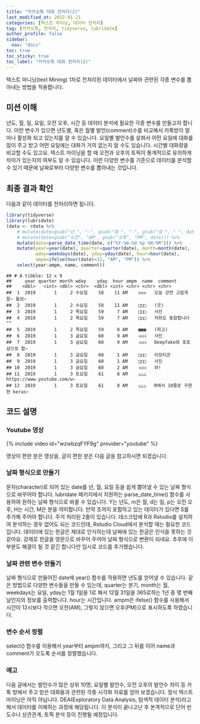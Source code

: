 ```yaml
---
title: "카카오톡 대화 전처리(2)"
last_modified_at: 2022-01-21
categories: [텍스트 마이닝, 데이터 전처리]
tag: [카카오톡, 전처리, tidyverse, lubridate]
author_profile: false
sidebar:
  nav: "docs"
toc: true
toc_sticky: true
toc_label: "카카오톡 대화 전처리(2)"
---
```

<div class="notice--success">
텍스트 마니닝(text Mining) 1차로 전처리된 데이터에서 날짜와 관련된 각종 변수를 뽑아내는 방법을 적용합니다.
</div>

## 미션 이해

년도, 월, 일, 요일, 오전 오후, 시간 등 데이터 분석에 필요한 각종 변수를 만들고자 합니다. 이런 변수가 있으면 년도별, 혹은 월별 발언(comment)수를 비교해서 카톡방이 얼마나 활성화 되고 있는지를 알 수 있습니다. 요일별 발언수를 살펴서 어떤 요일에 대화를 많이 주고 받고 어떤 요일에는 대화가 거의 없는지 알 수도 있습니다. 시간별 대화량을 비교할 수도 있고요. 텍스트 마이닝을 할 때 오전과 오후의 토픽이 통계적으로 유의하게 차이가 있는지의 여부도 알 수 있습니다. 이런 다양한 변수를 기준으로 데이터를 분석할 수 있기 때문에 날짜로부터 다양한 변수를 뽑아내는 것입니다.

## 최종 결과 확인

다음과 같이 데이터를 전처리하면 됩니다.

``` r
library(tidyverse)
library(lubridate)
(data <- rdata %>% 
    # mutate(date=gsub("년 ", "-", gsub("월 ", "-", gsub("일 ", " ", date)))) %>% 
    # mutate(date=gsub("오전", "AM", gsub("오후", "PM", date))) %>% 
    mutate(date=parse_date_time(date, c("%Y-%m-%d %p %H:%M"))) %>%      # 날짜 형식으로
    mutate(year=year(date), quarter=quarter(date), month=month(date),   # 년, 분기, 월 변수 만들기
           wday=weekdays(date), yday=yday(date), hour=hour(date),       # 요일, 일수, 시간 변수 만들기
           ampm=ifelse(hour(date)<12, "AM", "PM")) %>%                  # 오전 오후 변수 만들기
    select(year:ampm, name, comment))
```

    ## # A tibble: 12 x 9
    ##     year quarter month wday    yday  hour ampm  name  comment                    
    ##    <dbl>   <int> <dbl> <chr>  <dbl> <int> <chr> <chr> <chr>                     
    ##  1  2019       1     2 수요일    58    11 AM    ◇◇◇   오늘 강연 고맙게 잘~ 들었~
    ##  2  2019       1     2 수요일    58    11 AM    □□□   (굿)                      
    ##  3  2019       1     2 목요일    59     7 AM    □□□   사진                      
    ##  4  2019       1     2 목요일    59     7 AM    □□□   저희도 동참합니다 ^^      
    ##  5  2019       1     2 목요일    59     8 AM    ▣▣▣   (최고)                    
    ##  6  2019       1     3 금요일    60     9 AM    ◁◁◁   사진                      
    ##  7  2019       1     3 금요일    60     9 AM    ◁◁◁   Deepfake와 포토샵으로 합~ 
    ##  8  2019       1     3 금요일    60     1 AM    □□□   이모티콘                  
    ##  9  2019       1     3 금요일    60     1 AM    □□□   사진                      
    ## 10  2019       1     3 금요일    60     2 AM    ◁◁◁   와!                       
    ## 11  2019       1     3 토요일    61     8 AM    △△△   https://www.youtube.com/w~
    ## 12  2019       1     3 토요일    61     8 AM    △△△   R에서 10줄로 구현한 keras~

## 코드 설명
### Youtube 영상
{% include video id="wzwbzqFYF9g" provider="youtube" %}

영상이 편한 분은 영상을, 글이 편한 분은 다음 글을 참고하시면 되겠습니다. 

### 날짜 형식으로 만들기

문자(character)로 되어 있는 date를 년, 월, 요일 등을 쉽게 뽑아낼 수 있는 날짜 형식으로 바꾸어야 합니다. lubridate 패키지에서 지원하는 parse\_date\_time() 함수를 사용하여 원하는 날짜 형식으로 바꿀 수 있습니다. Y는 년도, m은 월, d는 일, p는 오전 오후, H는 시간, M은 분을 의미합니다. 만약 초까지 포함하고 있는 데이터가 있다면 S를 추가해 주어야 합니다. 주석 처리된 2줄이 있습니다. 데스크탑에 R과 Rstudio를 설치하여 분석하는 경우 없어도 되는 코드인데, Rstudio Cloud에서 분석할 때는 필요한 코드입니다. 데이터에 있는 한글은 제대로 인식하는데 날짜에 있는 한글은 인식을 못하는 것 같아요. 강제로 한글을 영문으로 바꾸어 주어야 날짜 형식으로 변환이 되네요. 추후에 이 부분도 해결이 될 것 같긴 합니다만 임시로 코드를 추가했습니다.

### 날짜 관련 변수 만들기

날짜 형식으로 만들어진 date에 year() 함수를 적용하면 년도를 얻어낼 수 있습니다. 같은 방법으로 다양한 변수들을 만들 수 있는데, quarter는 분기, month는 월, weekdays는 요일, yday는 1월 1일을 1로 해서 12월 31일을 365로하는 1년 중 몇 번째 날인지의 정보를 출력합니다. hour는 시간입니다. ampm은 ifelse() 함수를 사용해서 시간이 12시보다 작으면 오전(AM), 그렇지 않으면 오후(PM)으로 표시하도록 하였습니다.

### 변수 순서 정렬

select() 함수를 이용해서 year부터 ampm까지, 그리고 그 뒤를 이어 name과 comment가 오도록 순서를 정렬했습니다.

### 예고

다음 글에서는 발언수가 많은 상위 10명, 요일별 발언수, 오전 오후의 발언수 차이 등 카톡 방에서 주고 받은 대화들과 관련된 각종 시각화 자료를 얻어 보겠습니다. 정식 텍스트 마이닝은 아직 아닙니다. DEA(Exploratory Data Analysis, 탐색적 데이터 분석)라고 해서 데이터를 이해하는 과정에 해당됩니다. 이 분석이 끝나고난 후 본격적으로 단어 빈도수나 상관관계, 토픽 분석 등이 진행될 예정입니다.
